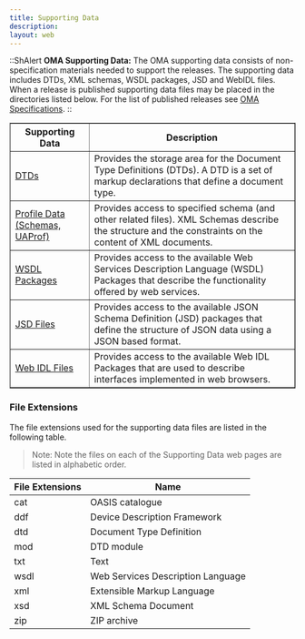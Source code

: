 ```yaml
---
title: Supporting Data
description:
layout: web
---
```

::ShAlert
**OMA Supporting Data:** The OMA supporting data consists of non-specification materials needed to support the releases. The supporting data includes DTDs, XML schemas, WSDL packages, JSD and WebIDL files. When a release is published supporting data files may be placed in the directories listed below. For the list of published releases see [OMA Specifications](/specifications/search/specifications#oma-technical-specifications).
::

<table border="1">
  <thead>
    <tr>
      <th>Supporting Data</th>
      <th>Description</th>
    </tr>
  </thead>
  <tbody>
    <tr>
      <td><a href="https://www.openmobilealliance.org/tech/dtd" target="_blank">DTDs</a></td>
      <td>Provides the storage area for the Document Type Definitions (DTDs). A DTD is a set of markup declarations that define a document type.</td>
    </tr>
    <tr>
      <td><a href="https://www.openmobilealliance.org/tech/profiles" target="_blank">Profile Data (Schemas, UAProf)</a></td>
      <td>Provides access to specified schema (and other related files). XML Schemas describe the structure and the constraints on the content of XML documents.</td>
    </tr>
    <tr>
      <td><a href="https://www.openmobilealliance.org/tech/wsdl" target="_blank">WSDL Packages</a></td>
      <td>Provides access to the available Web Services Description Language (WSDL) Packages that describe the functionality offered by web services.</td>
    </tr>
    <tr>
      <td><a href="https://www.openmobilealliance.org/tech/profiles/JSD" target="_blank">JSD Files</a></td>
      <td>Provides access to the available JSON Schema Definition (JSD) packages that define the structure of JSON data using a JSON based format.</td>
    </tr>
    <tr>
      <td><a href="https://www.openmobilealliance.org/tech/profiles/widl" target="_blank">Web IDL Files</a></td>
      <td>Provides access to the available Web IDL Packages that are used to describe interfaces implemented in web browsers.</td>
    </tr>
  </tbody>
</table>

### File Extensions
The file extensions used for the supporting data files are listed in the following table.

> Note: Note the files on each of the Supporting Data web pages are listed in alphabetic order.

<table>
<thead>
    <tr>
        <th>File Extensions</th>
        <th>Name</th>
    </tr>
</thead>
<tbody>
    <tr>
        <td>cat</td>
        <td>OASIS catalogue</td>
    </tr>
    <tr>
        <td>ddf</td>
        <td>Device Description Framework</td>
    </tr>
    <tr>
        <td>dtd</td>
        <td>Document Type Definition</td>
    </tr>
    <tr>
        <td>mod</td>
        <td>DTD module</td>
    </tr>
    <tr>
        <td>txt</td>
        <td>Text</td>
    </tr>
    <tr>
        <td>wsdl</td>
        <td>Web Services Description Language</td>
    </tr>
    <tr>
        <td>xml</td>
        <td>Extensible Markup Language</td>
    </tr>
    <tr>
        <td>xsd</td>
        <td>XML Schema Document</td>
    </tr>
    <tr>
        <td>zip</td>
        <td>ZIP archive</td>
    </tr>
</tbody>
</table>